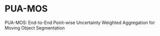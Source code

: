 # PUA-MOS
PUA-MOS: End-to-End Point-wise Uncertainty Weighted Aggregation for Moving Object Segmentation
